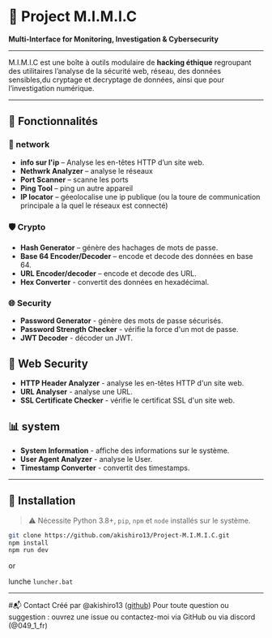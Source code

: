 # 🧰 Project M.I.M.I.C  
**Multi-Interface for Monitoring, Investigation & Cybersecurity**

---

M.I.M.I.C est une boîte à outils modulaire de **hacking éthique** regroupant des utilitaires l’analyse de la sécurité web, réseau, des données sensibles,du cryptage et decryptage de données, ainsi que pour l’investigation numérique.

---

## 🧠 Fonctionnalités

### 🔐 network
- **info sur l'ip** – Analyse les en-têtes HTTP d’un site web.
- **Nethwrk Analyzer** – analyse le réseaux
- **Port Scanner** – scanne les ports
- **Ping Tool** – ping un autre appareil
- **IP locator** – géeolocalise une ip publique (ou la toure de communication principale a la quel le réseaux est connecté)

### 🛡️ Crypto
- **Hash Generator** – génère des hachages de mots de passe.
- **Base 64 Encoder/Decoder** – encode et decode des données en base 64.
- **URL Encoder/decoder** – encode et decode des URL.
- **Hex Converter** - convertit des données en hexadécimal.

### 🌐 Security
- **Password Generator** - génère des mots de passe sécurisés.
- **Password Strength Checker** - vérifie la force d'un mot de passe.
- **JWT Decoder** - décoder un JWT.

## 🤖 Web Security
- **HTTP Header Analyzer** - analyse les en-têtes HTTP d'un site web.
- **URL Analyser** - analyse une URL.
- **SSL Certificate Checker** - vérifie le certificat SSL d'un site web.

## 📊 system
- **System Information** - affiche des informations sur le 
système.
- **User Agent Analyzer** - analyse le User.
- **Timestamp Converter** - convertit des timestamps.

---

## 🚀 Installation

> ⚠️ Nécessite Python 3.8+, `pip`, `npm` et `node` installés sur le système.

```bash
git clone https://github.com/akishiro13/Project-M.I.M.I.C.git
npm install
npm run dev
```
or 

lunche `luncher.bat`

---
#📬 Contact
Créé par @akishiro13 ([github](https://github.com/akishiro13))
Pour toute question ou suggestion : ouvrez une issue ou contactez-moi via GitHub ou via discord (@049_1_fr)